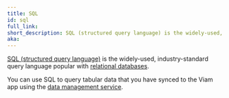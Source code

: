 ```yaml
---
title: SQL
id: sql
full_link:
short_description: SQL (structured query language) is the widely-used, industry-standard query language popular with relational databases.
aka:
---
```


[SQL (structured query language)](https://en.wikipedia.org/wiki/SQL) is the widely-used, industry-standard query language popular with [relational databases](https://en.wikipedia.org/wiki/Relational_database).

You can use SQL to query tabular data that you have synced to the Viam app using the [data management service](/platform/build/configure/services/data/).
